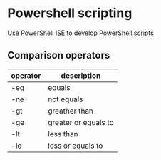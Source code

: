 # Powershell scripting

Use PowerShell ISE to develop PowerShell scripts  

## Comparison operators

| operator | description          |
| -------- | -----------          |
| -eq      | equals               |
| -ne      | not equals           |
| -gt      | greather than        |
| -ge      | greater or equals to |
| -lt      | less than            |
| -le      | less or equals to    |
